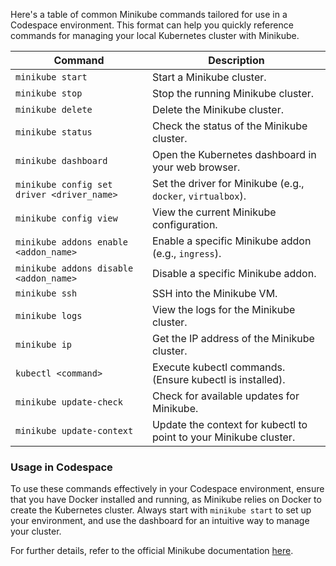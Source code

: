 Here's a table of common Minikube commands tailored for use in a Codespace environment. This format can help you quickly reference commands for managing your local Kubernetes cluster with Minikube.

| **Command**                          | **Description**                                             |
|--------------------------------------|-------------------------------------------------------------|
| `minikube start`                    | Start a Minikube cluster.                                   |
| `minikube stop`                     | Stop the running Minikube cluster.                          |
| `minikube delete`                   | Delete the Minikube cluster.                                |
| `minikube status`                   | Check the status of the Minikube cluster.                  |
| `minikube dashboard`                 | Open the Kubernetes dashboard in your web browser.         |
| `minikube config set driver <driver_name>` | Set the driver for Minikube (e.g., `docker`, `virtualbox`). |
| `minikube config view`              | View the current Minikube configuration.                    |
| `minikube addons enable <addon_name>` | Enable a specific Minikube addon (e.g., `ingress`).      |
| `minikube addons disable <addon_name>` | Disable a specific Minikube addon.                        |
| `minikube ssh`                      | SSH into the Minikube VM.                                  |
| `minikube logs`                     | View the logs for the Minikube cluster.                    |
| `minikube ip`                       | Get the IP address of the Minikube cluster.                |
| `kubectl <command>`                 | Execute kubectl commands. (Ensure kubectl is installed).   |
| `minikube update-check`             | Check for available updates for Minikube.                  |
| `minikube update-context`           | Update the context for kubectl to point to your Minikube cluster. |

### Usage in Codespace

To use these commands effectively in your Codespace environment, ensure that you have Docker installed and running, as Minikube relies on Docker to create the Kubernetes cluster. Always start with `minikube start` to set up your environment, and use the dashboard for an intuitive way to manage your cluster.

For further details, refer to the official Minikube documentation [here](https://minikube.sigs.k8s.io/docs/commands/).